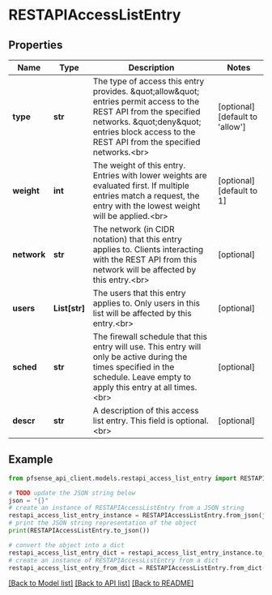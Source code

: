 # RESTAPIAccessListEntry


## Properties

Name | Type | Description | Notes
------------ | ------------- | ------------- | -------------
**type** | **str** | The type of access this entry provides. \&quot;allow\&quot; entries permit access to the REST API from the specified networks. \&quot;deny\&quot; entries block access to the REST API from the specified networks.&lt;br&gt; | [optional] [default to 'allow']
**weight** | **int** | The weight of this entry. Entries with lower weights are evaluated first. If multiple entries match a request, the entry with the lowest weight will be applied.&lt;br&gt; | [optional] [default to 1]
**network** | **str** | The network (in CIDR notation) that this entry applies to. Clients interacting with the REST API from this network will be affected by this entry.&lt;br&gt; | [optional] 
**users** | **List[str]** | The users that this entry applies to. Only users in this list will be affected by this entry.&lt;br&gt; | [optional] 
**sched** | **str** | The firewall schedule that this entry will use. This entry will only be active during the                  times specified in the schedule. Leave empty to apply this entry at all times.&lt;br&gt; | [optional] 
**descr** | **str** | A description of this access list entry. This field is optional.&lt;br&gt; | [optional] 

## Example

```python
from pfsense_api_client.models.restapi_access_list_entry import RESTAPIAccessListEntry

# TODO update the JSON string below
json = "{}"
# create an instance of RESTAPIAccessListEntry from a JSON string
restapi_access_list_entry_instance = RESTAPIAccessListEntry.from_json(json)
# print the JSON string representation of the object
print(RESTAPIAccessListEntry.to_json())

# convert the object into a dict
restapi_access_list_entry_dict = restapi_access_list_entry_instance.to_dict()
# create an instance of RESTAPIAccessListEntry from a dict
restapi_access_list_entry_from_dict = RESTAPIAccessListEntry.from_dict(restapi_access_list_entry_dict)
```
[[Back to Model list]](../README.md#documentation-for-models) [[Back to API list]](../README.md#documentation-for-api-endpoints) [[Back to README]](../README.md)


